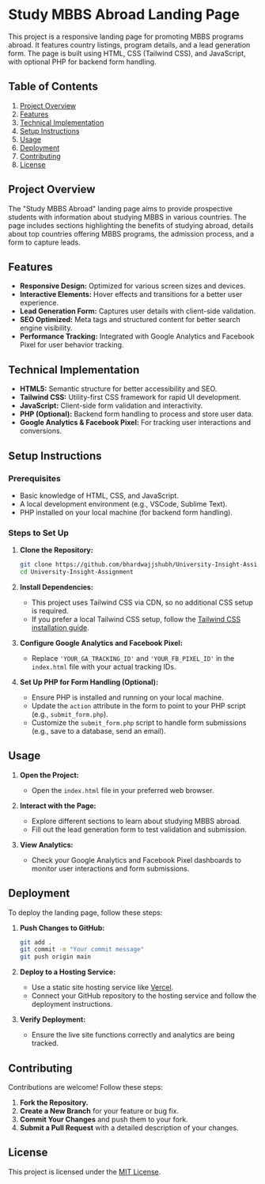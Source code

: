 # Study MBBS Abroad Landing Page

This project is a responsive landing page for promoting MBBS programs abroad. It features country listings, program details, and a lead generation form. The page is built using HTML, CSS (Tailwind CSS), and JavaScript, with optional PHP for backend form handling.

## Table of Contents

1. [Project Overview](#project-overview)
2. [Features](#features)
3. [Technical Implementation](#technical-implementation)
4. [Setup Instructions](#setup-instructions)
5. [Usage](#usage)
6. [Deployment](#deployment)
7. [Contributing](#contributing)
8. [License](#license)

## Project Overview

The "Study MBBS Abroad" landing page aims to provide prospective students with information about studying MBBS in various countries. The page includes sections highlighting the benefits of studying abroad, details about top countries offering MBBS programs, the admission process, and a form to capture leads.

## Features

- **Responsive Design:** Optimized for various screen sizes and devices.
- **Interactive Elements:** Hover effects and transitions for a better user experience.
- **Lead Generation Form:** Captures user details with client-side validation.
- **SEO Optimized:** Meta tags and structured content for better search engine visibility.
- **Performance Tracking:** Integrated with Google Analytics and Facebook Pixel for user behavior tracking.

## Technical Implementation

- **HTML5:** Semantic structure for better accessibility and SEO.
- **Tailwind CSS:** Utility-first CSS framework for rapid UI development.
- **JavaScript:** Client-side form validation and interactivity.
- **PHP (Optional):** Backend form handling to process and store user data.
- **Google Analytics & Facebook Pixel:** For tracking user interactions and conversions.

## Setup Instructions

### Prerequisites

- Basic knowledge of HTML, CSS, and JavaScript.
- A local development environment (e.g., VSCode, Sublime Text).
- PHP installed on your local machine (for backend form handling).

### Steps to Set Up

1. **Clone the Repository:**

   ```bash
   git clone https://github.com/bhardwajjshubh/University-Insight-Assignment.git
   cd University-Insight-Assignment
   ```

2. **Install Dependencies:**
   
   - This project uses Tailwind CSS via CDN, so no additional CSS setup is required.
   - If you prefer a local Tailwind CSS setup, follow the [Tailwind CSS installation guide](https://tailwindcss.com/docs/installation).

3. **Configure Google Analytics and Facebook Pixel:**
   
   - Replace `'YOUR_GA_TRACKING_ID'` and `'YOUR_FB_PIXEL_ID'` in the `index.html` file with your actual tracking IDs.

4. **Set Up PHP for Form Handling (Optional):**
   
   - Ensure PHP is installed and running on your local machine.
   - Update the `action` attribute in the form to point to your PHP script (e.g., `submit_form.php`).
   - Customize the `submit_form.php` script to handle form submissions (e.g., save to a database, send an email).

## Usage

1. **Open the Project:**
   
   - Open the `index.html` file in your preferred web browser.

2. **Interact with the Page:**
   
   - Explore different sections to learn about studying MBBS abroad.
   - Fill out the lead generation form to test validation and submission.

3. **View Analytics:**
   
   - Check your Google Analytics and Facebook Pixel dashboards to monitor user interactions and form submissions.

## Deployment

To deploy the landing page, follow these steps:

1. **Push Changes to GitHub:**
   
   ```bash
   git add .
   git commit -m "Your commit message"
   git push origin main
   ```

2. **Deploy to a Hosting Service:**
   
   - Use a static site hosting service like [Vercel](https://vercel.com/).
   - Connect your GitHub repository to the hosting service and follow the deployment instructions.

3. **Verify Deployment:**
   
   - Ensure the live site functions correctly and analytics are being tracked.

## Contributing

Contributions are welcome! Follow these steps:

1. **Fork the Repository.**
2. **Create a New Branch** for your feature or bug fix.
3. **Commit Your Changes** and push them to your fork.
4. **Submit a Pull Request** with a detailed description of your changes.

## License

This project is licensed under the [MIT License](LICENSE).

